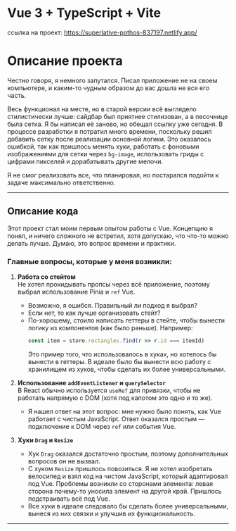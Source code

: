 # Vue 3 + TypeScript + Vite

 ссылка на проект: https://superlative-pothos-837197.netlify.app/

# Описание проекта

Честно говоря, я немного запутался. Писал приложение не на своем компьютере, и каким-то чудным образом до вас дошла не вся его часть.

Весь функционал на месте, но в старой версии всё выглядело стилистически лучше: сайдбар был приятнее стилизован, а в песочнице была сетка. Я бы написал её заново, но обещал ссылку уже сегодня. В процессе разработки я потратил много времени, поскольку решил добавить сетку после реализации основной логики. Это оказалось ошибкой, так как пришлось менять хуки, работать с фоновыми изображениями для сетки через `bg-image`, использовать гриды с цифрами пикселей и дорабатывать другие мелочи.

Я не смог реализовать все, что планировал, но постарался подойти к задаче максимально ответственно.

---

## Описание кода

Этот проект стал моим первым опытом работы с Vue. Концепцию я понял, и ничего сложного не встретил, хотя допускаю, что что-то можно делать лучше. Думаю, это вопрос времени и практики.

### Главные вопросы, которые у меня возникли:

1. **Работа со стейтом**  
   Не хотел прокидывать пропсы через всё приложение, поэтому выбрал использование Pinia и `ref` Vue.  
   - Возможно, я ошибся. Правильный ли подход я выбрал?  
   - Если нет, то как лучше организовать стейт?  
   - По-хорошему, стоило написать геттеры в стейте, чтобы вынести логику из компонентов (как было раньше). Например:
     ```javascript
     const item = store.rectangles.find(r => r.id === itemId)
     ```
     Это пример того, что использовалось в хуках, но хотелось бы вынести в геттеры. В идеале было бы вынести всю работу с хранилищем из хуков, чтобы сделать их более универсальными.

2. **Использование `addEventListener` и `querySelector`**  
   В React обычно используется `useRef` для привязки, чтобы не работать напрямую с DOM (хотя под капотом это одно и то же).  
   - Я нашел ответ на этот вопрос: мне нужно было понять, как Vue работает с чистым JavaScript. Ответ оказался простым — подключение к DOM через `ref` или события Vue.

3. **Хуки `Drag` и `Resize`**  
   - Хук `Drag` оказался достаточно простым, поэтому дополнительных вопросов он не вызвал.  
   - С хукoм `Resize` пришлось повозиться. Я не хотел изобретать велосипед и взял код на чистом JavaScript, который адаптировал под Vue. Проблемы возникли со сторонами элемента: левая сторона почему-то уносила элемент на другой край. Пришлось подстраивать всё под Vue.  
   - Все хуки в идеале следовало бы сделать более универсальными, вынеся из них связки и улучшив их функциональность.

---
